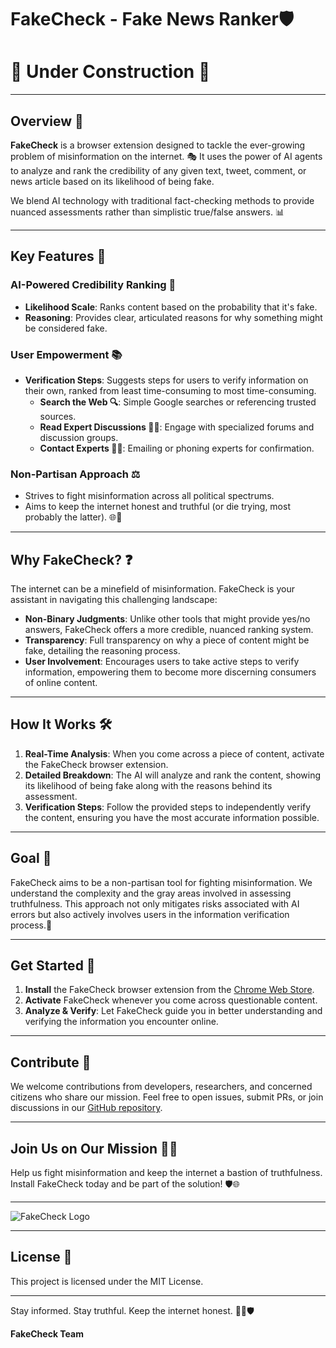 # FakeCheck - Fake News Ranker🛡️

# 🚧 Under Construction 🚧
---
## Overview 🌟

**FakeCheck** is a browser extension designed to tackle the ever-growing problem of misinformation on the internet. 🎭 It uses the power of AI agents to analyze and rank the credibility of any given text, tweet, comment, or news article based on its likelihood of being fake.

We blend AI technology with traditional fact-checking methods to provide nuanced assessments rather than simplistic true/false answers. 📊

---

## Key Features 🔑

### AI-Powered Credibility Ranking 🤖

- **Likelihood Scale**: Ranks content based on the probability that it's fake.
- **Reasoning**: Provides clear, articulated reasons for why something might be considered fake.

### User Empowerment 📚

- **Verification Steps**: Suggests steps for users to verify information on their own, ranked from least time-consuming to most time-consuming.
  - **Search the Web 🔍**: Simple Google searches or referencing trusted sources.
  - **Read Expert Discussions 🧑‍🏫**: Engage with specialized forums and discussion groups.
  - **Contact Experts 📧📞**: Emailing or phoning experts for confirmation.

### Non-Partisan Approach ⚖️

- Strives to fight misinformation across all political spectrums.
- Aims to keep the internet honest and truthful (or die trying, most probably the latter). 🌐👻

---

## Why FakeCheck? ❓

The internet can be a minefield of misinformation. FakeCheck is your assistant in navigating this challenging landscape:
- **Non-Binary Judgments**: Unlike other tools that might provide yes/no answers, FakeCheck offers a more credible, nuanced ranking system.
- **Transparency**: Full transparency on why a piece of content might be fake, detailing the reasoning process.
- **User Involvement**: Encourages users to take active steps to verify information, empowering them to become more discerning consumers of online content.

---

## How It Works 🛠️

1. **Real-Time Analysis**: When you come across a piece of content, activate the FakeCheck browser extension.
2. **Detailed Breakdown**: The AI will analyze and rank the content, showing its likelihood of being fake along with the reasons behind its assessment.
3. **Verification Steps**: Follow the provided steps to independently verify the content, ensuring you have the most accurate information possible.

---

## Goal 🎯

FakeCheck aims to be a non-partisan tool for fighting misinformation. We understand the complexity and the gray areas involved in assessing truthfulness. This approach not only mitigates risks associated with AI errors but also actively involves users in the information verification process.🚀

---

## Get Started 🚀

1. **Install** the FakeCheck browser extension from the [Chrome Web Store](#).
2. **Activate** FakeCheck whenever you come across questionable content.
3. **Analyze & Verify**: Let FakeCheck guide you in better understanding and verifying the information you encounter online.

---

## Contribute 🤝

We welcome contributions from developers, researchers, and concerned citizens who share our mission. Feel free to open issues, submit PRs, or join discussions in our [GitHub repository](#).

---

## Join Us on Our Mission 🕵️‍♂️

Help us fight misinformation and keep the internet a bastion of truthfulness. Install FakeCheck today and be part of the solution! 🛡️🌐

---

![FakeCheck Logo](#)

---

## License 📜

This project is licensed under the MIT License.

---

Stay informed. Stay truthful. Keep the internet honest. 🕵️‍♀️🛡️

**FakeCheck Team**
